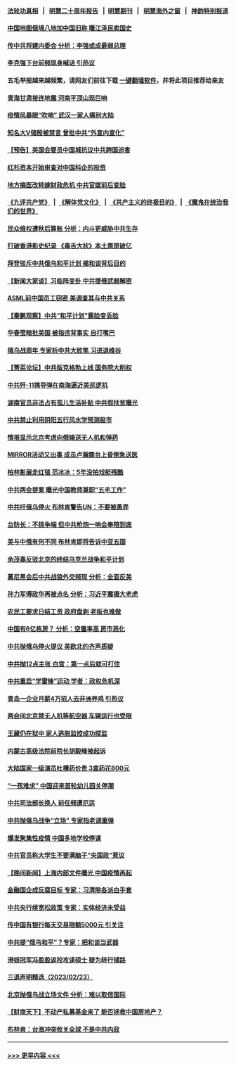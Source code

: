 #### [法轮功真相](https://github.com/gfw-breaker/truth/blob/master/README.md?t=0) &nbsp;&nbsp;|&nbsp;&nbsp; [明慧二十周年报告](https://github.com/gfw-breaker/mh-reports/blob/master/README.md?t=0) &nbsp;&nbsp;|&nbsp;&nbsp;[明慧期刊](https://github.com/gfw-breaker/mh-qikan) &nbsp;&nbsp;|&nbsp;&nbsp; [明慧海外之窗](https://github.com/gfw-breaker/mh-news/blob/master/README.md?t=0) &nbsp;&nbsp;|&nbsp;&nbsp; [神韵特别报道](https://github.com/gfw-breaker/mh-news/blob/master/shenyun.md?t=0)
#### [中国地图俄境八地加中国旧称 曝江泽民卖国史](../pages/nsc413/n13937930.md?t=02251843) 
#### [传中共将建内委会 分析：李强或成最弱总理](../pages/nsc413/n13937920.md?t=02251843) 
#### [李克强下台前频现身喊话 引热议](../pages/nsc413/n13937879.md?t=02251843) 
#### 五毛举报越来越频繁，请网友们前往下载 [一键翻墙软件](https://github.com/gfw-breaker/ssr-accounts)，并将此项目推荐给亲友
#### [青海甘肃接连地震 河南平顶山现巨响](../pages/nsc413/n13937890.md?t=02251843) 
#### [疫情风暴眼“吹哨” 武汉一家人痛别大陆](../pages/nsc413/n13937906.md?t=02251843) 
#### [知名大V储殷被禁言 曾批中共“外宣内宣化”](../pages/nsc413/n13937753.md?t=02251843) 
#### [【预告】美国会要员中国城抗议中共跨国迫害](../pages/nsc413/n13937774.md?t=02251843) 
#### [红杉资本开始审查对中国科企的投资](../pages/nsc413/n13937777.md?t=02251843) 
#### [地方搞医改转嫁财政危机 中共官媒前后变脸](../pages/nsc413/n13937798.md?t=02251843) 
#### [《九评共产党》](https://github.com/begood0513/9ping.md/blob/master/README.md) &nbsp;|&nbsp; [《解体党文化》](../../../../jtdwh.md/blob/master/README.md)  &nbsp;|&nbsp; [《共产主义的终极目的》](../../../../gczydzjmd.md/blob/master/README.md) &nbsp;|&nbsp; [《魔鬼在统治我们的世界》](../../../../mgztzwmdsj.md/blob/master/README.md) 
#### [民众维权遭秋后算账 分析：内斗更威胁中共生存](../pages/nsc413/n13937839.md?t=02251843) 
#### [打破香港影史纪录 《毒舌大状》本土票房破亿](../pages/nsc413/n13937630.md?t=02251843) 
#### [拜登驳斥中共俄乌和平计划 揭和谈背后目的](../pages/nsc413/n13937683.md?t=02251843) 
#### [【新闻大家谈】习临阵变卦 中共援俄武器解密](../pages/nsc413/n13937713.md?t=02251843) 
#### [ASML前中国员工窃密 美调查其与中共关系](../pages/nsc413/n13937721.md?t=02251843) 
#### [【秦鹏观察】中共“和平计划”露脸变丢脸](../pages/nsc413/n13937705.md?t=02251843) 
#### [华春莹暗批美国 被指违背事实 自打嘴巴](../pages/nsc413/n13937325.md?t=02251843) 
#### [俄乌战周年 专家析中共大败笔 习进退维谷](../pages/nsc413/n13936661.md?t=02251843) 
#### [【菁英论坛】中共版克格勃上线 国务院大削权](../pages/nsc413/n13937600.md?t=02251843) 
#### [中共歼-11携导弹在南海逼近美巡逻机](../pages/nsc413/n13937641.md?t=02251843) 
#### [湖南官员非法占有孤儿生活补贴 中共假扶贫曝光](../pages/nsc413/n13937625.md?t=02251843) 
#### [中共禁止利用阴阳五行风水学预测股市](../pages/nsc413/n13937608.md?t=02251843) 
#### [情报显示北京考虑向俄输送无人机和弹药](../pages/nsc413/n13937615.md?t=02251843) 
#### [MIRROR活动又出事 成员卢瀚霆台上昏倒急送医](../pages/nsc413/n13937619.md?t=02251843) 
#### [柏林影展走红毯 范冰冰：5年没拍戏挺残酷](../pages/nsc413/n13937577.md?t=02251843) 
#### [中共两会提案 曝光中国教师兼职“五毛工作”](../pages/nsc413/n13937576.md?t=02251843) 
#### [中共吁俄乌停火 布林肯警告UN：不要被愚弄](../pages/nsc413/n13937566.md?t=02251843) 
#### [台防长：不挑争端 但中共枪炮一响会奉陪到底](../pages/nsc413/n13937495.md?t=02251843) 
#### [美与中俄有何不同 布林肯即将告诉中亚五国](../pages/nsc413/n13937564.md?t=02251843) 
#### [余茂春反驳北京的终结乌克兰战争和平计划](../pages/nsc413/n13937562.md?t=02251843) 
#### [慕尼黑会后中共战狼外交频现 分析：全面反美](../pages/nsc413/n13937275.md?t=02251843) 
#### [孙力军傅政华再被点名 分析：习近平震摄大老虎](../pages/nsc413/n13937549.md?t=02251843) 
#### [农民工要求日结工资 政府盘剥 老板也难做](../pages/nsc413/n13936819.md?t=02251843) 
#### [中国有6亿栋房？ 分析：空置率高 房市恶化](../pages/nsc413/n13936704.md?t=02251843) 
#### [中共抛俄乌停火提议 美欧北约齐声质疑](../pages/nsc413/n13937512.md?t=02251843) 
#### [中共抛12点主张 白宫：第一点后就可打住](../pages/nsc413/n13937465.md?t=02251843) 
#### [中共重启“学雷锋”运动 学者：政权危机深](../pages/nsc413/n13937414.md?t=02251843) 
#### [青岛一企业月薪4万招人去非洲养鸡 引热议](../pages/nsc413/n13937354.md?t=02251843) 
#### [两会间北京禁无人机等航空器 车辆运行也受限](../pages/nsc413/n13937285.md?t=02251843) 
#### [王藏仍在狱中 家人逃脱监控成功探监](../pages/nsc413/n13937190.md?t=02251843) 
#### [内蒙古高级法院前院长胡毅峰被起诉](../pages/nsc413/n13937253.md?t=02251843) 
#### [大陆国家一级演员吐槽药价贵 3盒药花800元](../pages/nsc413/n13937208.md?t=02251843) 
#### [“一孩难求” 中国迎来首轮幼儿园关停潮](../pages/nsc413/n13937294.md?t=02251843) 
#### [中共司法部长换人 前任频遭厄运](../pages/nsc413/n13937284.md?t=02251843) 
#### [中共抛俄乌战争“立场” 专家指老调重弹](../pages/nsc413/n13937209.md?t=02251843) 
#### [爆发聚集性疫情 中国多地学校停课](../pages/nsc413/n13937215.md?t=02251843) 
#### [中共官员称大学生不要满脑子“央国政”惹议](../pages/nsc413/n13937222.md?t=02251843) 
#### [【晚间新闻】上海内部文件曝光 中国疫情再起](../pages/nsc413/n13937216.md?t=02251843) 
#### [金融国企成反腐目标 专家：习清除各派白手套](../pages/nsc413/n13937035.md?t=02251843) 
#### [中共央行续宽松政策 专家：实体经济未受益](../pages/nsc413/n13936702.md?t=02251843) 
#### [传中国有银行每天交易限额5000元 引关注](../pages/nsc413/n13936877.md?t=02251843) 
#### [中共提“俄乌和平”？专家：把和谈当武器](../pages/nsc413/n13935842.md?t=02251843) 
#### [港姐冠军冯盈盈返校攻读硕士 疑为转行铺路](../pages/nsc413/n13936843.md?t=02251843) 
#### [三退声明精选（2023/02/23）](../pages/nsc413/n13936994.md?t=02251843) 
#### [北京抛俄乌战立场文件 分析：难以取信国际](../pages/nsc413/n13936899.md?t=02251843) 
#### [【财商天下】不动产私募基金来了 能否拯救中国房地产？](../pages/nsc413/n13936928.md?t=02251843) 
#### [布林肯：台海冲突攸关全球 不是中共内政](../pages/nsc413/n13936846.md?t=02251843) 

----
#### [ >>> 更早内容 <<< ](../indexes/nsc413-earlier.md)

